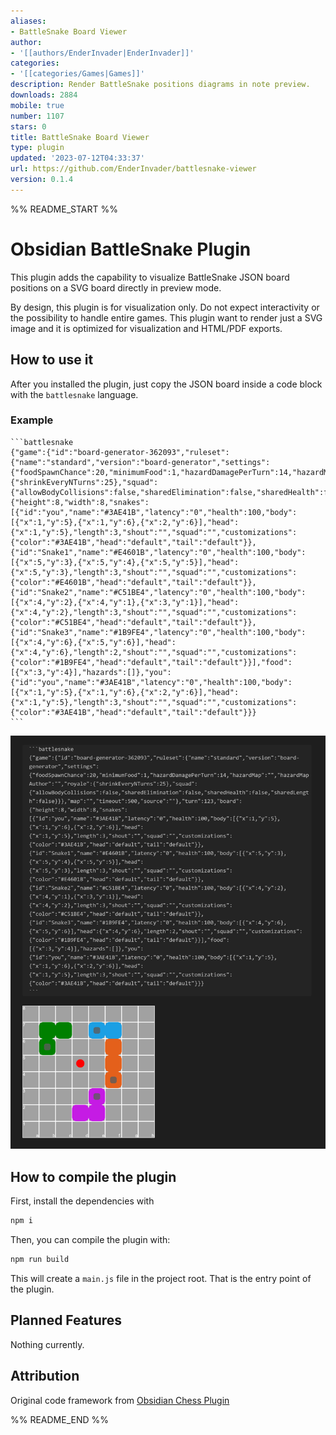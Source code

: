 ```yaml
---
aliases:
- BattleSnake Board Viewer
author:
- '[[authors/EnderInvader|EnderInvader]]'
categories:
- '[[categories/Games|Games]]'
description: Render BattleSnake positions diagrams in note preview.
downloads: 2884
mobile: true
number: 1107
stars: 0
title: BattleSnake Board Viewer
type: plugin
updated: '2023-07-12T04:33:37'
url: https://github.com/EnderInvader/battlesnake-viewer
version: 0.1.4
---
```


%% README_START %%

# Obsidian BattleSnake Plugin

This plugin adds the capability to visualize BattleSnake JSON board positions on a SVG board directly in preview mode.

By design, this plugin is for visualization only. Do not expect interactivity or the possibility to handle entire games. This plugin want to render just a SVG image and it is optimized for visualization and HTML/PDF exports.

## How to use it

After you installed the plugin, just copy the JSON board inside a code block with the `battlesnake` language.

### Example

````
```battlesnake
{"game":{"id":"board-generator-362093","ruleset":{"name":"standard","version":"board-generator","settings":{"foodSpawnChance":20,"minimumFood":1,"hazardDamagePerTurn":14,"hazardMap":"","hazardMapAuthor":"","royale":{"shrinkEveryNTurns":25},"squad":{"allowBodyCollisions":false,"sharedElimination":false,"sharedHealth":false,"sharedLength":false}}},"map":"","timeout":500,"source":""},"turn":123,"board":{"height":8,"width":8,"snakes":[{"id":"you","name":"#3AE41B","latency":"0","health":100,"body":[{"x":1,"y":5},{"x":1,"y":6},{"x":2,"y":6}],"head":{"x":1,"y":5},"length":3,"shout":"","squad":"","customizations":{"color":"#3AE41B","head":"default","tail":"default"}},{"id":"Snake1","name":"#E4601B","latency":"0","health":100,"body":[{"x":5,"y":3},{"x":5,"y":4},{"x":5,"y":5}],"head":{"x":5,"y":3},"length":3,"shout":"","squad":"","customizations":{"color":"#E4601B","head":"default","tail":"default"}},{"id":"Snake2","name":"#C51BE4","latency":"0","health":100,"body":[{"x":4,"y":2},{"x":4,"y":1},{"x":3,"y":1}],"head":{"x":4,"y":2},"length":3,"shout":"","squad":"","customizations":{"color":"#C51BE4","head":"default","tail":"default"}},{"id":"Snake3","name":"#1B9FE4","latency":"0","health":100,"body":[{"x":4,"y":6},{"x":5,"y":6}],"head":{"x":4,"y":6},"length":2,"shout":"","squad":"","customizations":{"color":"#1B9FE4","head":"default","tail":"default"}}],"food":[{"x":3,"y":4}],"hazards":[]},"you":{"id":"you","name":"#3AE41B","latency":"0","health":100,"body":[{"x":1,"y":5},{"x":1,"y":6},{"x":2,"y":6}],"head":{"x":1,"y":5},"length":3,"shout":"","squad":"","customizations":{"color":"#3AE41B","head":"default","tail":"default"}}}
```
````


![Example](https://raw.githubusercontent.com/EnderInvader/battlesnake-viewer/HEAD/example.png)

## How to compile the plugin

First, install the dependencies with

```bash
npm i
```

Then, you can compile the plugin with:

```bash
npm run build
```

This will create a `main.js` file in the project root. That is the entry point of the plugin.

## Planned Features

Nothing currently.

## Attribution

Original code framework from [Obsidian Chess Plugin](https://github.com/THeK3nger/obsidian-chessboard)


%% README_END %%
